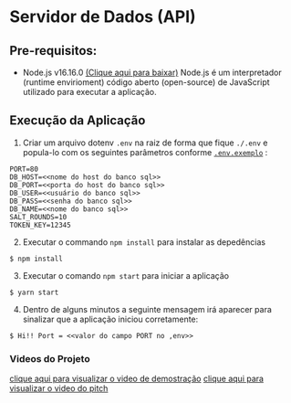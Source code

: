 
# Servidor de Dados (API)

## Pre-requisitos:
* Node.js v16.16.0 [(Clique aqui para baixar)](https://nodejs.org/en/download/)
Node.js é um interpretador (runtime envirioment) código aberto (open-source) de JavaScript utilizado para executar a aplicação.

## Execução da Aplicação

1.  Criar um arquivo dotenv `.env` na raiz de forma que fique `./.env` e popula-lo com os seguintes parâmetros conforme [`.env.exemplo`](https://git.inova.serpro.gov.br/equipe29/hackcompras/-/blob/main/api/.env.exemplo) :

```
PORT=80
DB_HOST=<<nome do host do banco sql>>
DB_PORT=<<porta do host do banco sql>>
DB_USER=<<usuário do banco sql>>
DB_PASS=<<senha do banco sql>>
DB_NAME=<<nome do banco sql>>
SALT_ROUNDS=10
TOKEN_KEY=12345
```

2. Executar o commando ``npm install`` para instalar as depedências
 ```console
 $ npm install
 ```
 
 3. Executar o comando ``npm start`` para iniciar a aplicação
 ```console
 $ yarn start
 ```
 4. Dentro de alguns minutos a seguinte mensagem irá aparecer para sinalizar que a aplicação iniciou corretamente:

```
$ Hi!! Port = <<valor do campo PORT no ,env>>
```

### Videos do Projeto
[clique aqui para visualizar o video de demostração](https://youtu.be/JGXjHtH6oVo)
[clique aqui para visualizar o video do pitch](https://youtu.be/JGXjHtH6oVo)